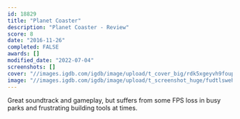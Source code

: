 ```yaml
---
id: 18829
title: "Planet Coaster"
description: "Planet Coaster - Review"
score: 8
date: "2016-11-26"
completed: FALSE
awards: []
modified_date: "2022-07-04"
screenshots: []
cover: "//images.igdb.com/igdb/image/upload/t_cover_big/rdk5xgeyvh9foupt0vu3.jpg"
image: "//images.igdb.com/igdb/image/upload/t_screenshot_huge/fudtlswehhm2ny4mumyx.jpg"
---
```

Great soundtrack and gameplay, but suffers from some FPS loss in busy parks and frustrating building tools at times.